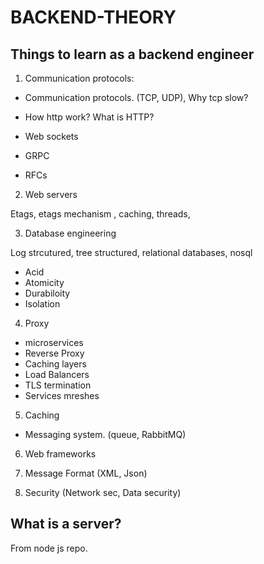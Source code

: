 # BACKEND-THEORY

## Things to learn as a backend engineer
1. Communication protocols:
 - Communication protocols. (TCP, UDP), Why tcp slow?

 - How http work? What is HTTP?

 - Web sockets

 - GRPC

 - RFCs




2.  Web servers

Etags, etags mechanism , caching, threads, 

3. Database engineering

Log strcutured, tree structured, relational databases, nosql
 - Acid
 - Atomicity
 - Durabiloity
 - Isolation

4. Proxy

 - microservices
 - Reverse Proxy
 - Caching layers
 - Load Balancers
 - TLS termination
 - Services mreshes

5. Caching

 - Messaging system. (queue, RabbitMQ)

6. Web frameworks

7. Message Format (XML, Json)

8. Security (Network sec, Data security)

## What is a server? 

From node js repo.
